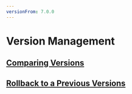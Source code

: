 ```yaml
---
versionFrom: 7.0.0
---
```


# Version Management

## [Comparing Versions](Comparing-Versions.md)

## [Rollback to a Previous Versions](Rollback-to-a-Previous-Versions.md)
